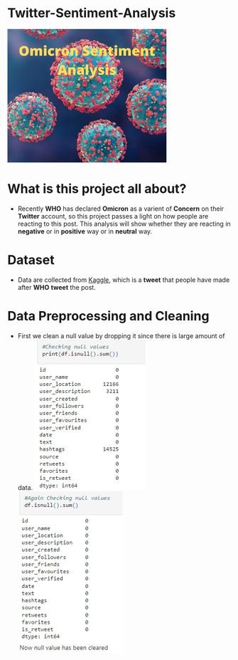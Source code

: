 # Twitter-Sentiment-Analysis
![Omicron](images/om.png)

# What is this project all about?
- Recently **WHO** has declared **Omicron** as a varient of **Concern** on their **Twitter** account, so this project passes a light on how people are reacting to this post. This   analysis will show whether they are reacting in **negative** or in **positive** way or in **neutral** way.

# Dataset
- Data are collected from [Kaggle](https://www.kaggle.com/gpreda/omicron-rising), which is a **tweet** that people have made after **WHO** **tweet** the post.

# Data Preprocessing and Cleaning
- First we clean a null value by dropping it since there is large amount of data.
![cleaning1](images/t1.jpg) ![cleaning2](images/t2.jpg)
